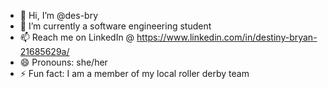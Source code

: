 - 👋 Hi, I’m @des-bry
- 🌱 I’m currently a software engineering student
- 📫 Reach me on LinkedIn @ https://www.linkedin.com/in/destiny-bryan-21685629a/
- 😄 Pronouns: she/her
- ⚡ Fun fact: I am a member of my local roller derby team

<!---
des-bry/des-bry is a ✨ special ✨ repository because its `README.md` (this file) appears on your GitHub profile.
You can click the Preview link to take a look at your changes.
--->
